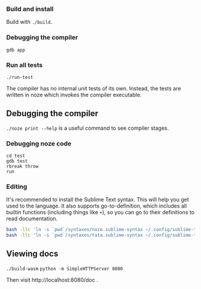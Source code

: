 ### Build and install

Build with `./build`.


### Debugging the compiler

`gdb app`


### Run all tests

`./run-test`

The compiler has no internal unit tests of its own.
Instead, the tests are written in noze which invokes the compiler executable.

## Debugging the compiler

`./noze print --help` is a useful command to see compiler stages.


### Debugging noze code

```
cd test
gdb test
rbreak throw
run
```

### Editing

It's recommended to install the Sublime Text syntax.
This will help you get used to the language.
It also supports go-to-definition, which includes all builtin functions (including things like `+`),
so you can go to their definitions to read documentation.

```sh
bash -llc 'ln -s `pwd`/syntaxes/noze.sublime-syntax ~/.config/sublime-text-3/Packages/User/noze.sublime-syntax'
bash -llc 'ln -s `pwd`/syntaxes/tata.sublime-syntax ~/.config/sublime-text-3/Packages/User/tata.sublime-syntax'
```

## Viewing docs

`./build-wasm`
`python -m SimpleHTTPServer 8080`

Then visit http://localhost:8080/doc .
